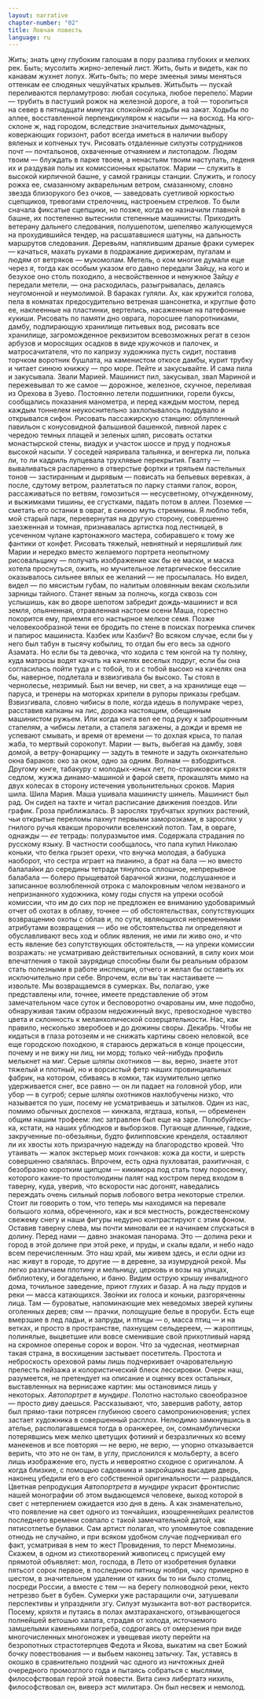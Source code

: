 ```yaml
---
layout: narrative
chapter-number: "02"
title: Ловчая повесть
language: ru
---
```


Жить; знать цену глубоким галошам в пору разлива глубоких 
и мелких рек. Быть; мусолить жирно-зеленый лист. Жить, быть и видеть, как по канавам жухнет лопух. Жить-быть; по мере змеенья зимы меняться оттенкам ее слюдяных чешуйчатых крыльев. Житьбыть — пускай переливаются перламутрово: любая сосулька, любое 
перепело́. Марии — трубить в пастуший рожок на железной дороге, 
а той — торопиться на север в пятнадцати минутах спокойной ходьбы на закат. Ходьбы по аллее, восставленной перпендикуляром к насыпи — на восход. На юго-склоне ж, над городом, вследствие значительных дымочадных, коверкающих горизонт, работ всегда иметься 
в наличии выбору вяленых и копченых туч. Рисовать отдаленные 
силуэты сотрудников почт — почтальонов, охваченные отчаянием 
и листопадом. Людям твоим — блуждать в парке твоем, а ненастьям 
твоим наступать, леденя их и раздувая полы их комиссионных крылаток. Марии — служить в высокой кирпичной башне, у самой границы станции. Служить, и голосу рожка ее, смазанному акварельным ветром, смазанному, словно звезда близорукого без очков, — 
заведовать суетливой юркостью сцепщиков, тревогами стрелочниц, 
настроеньем стрелков. То были сначала фиксатые сцепщики, но позже, когда ее назначили главной в башне, их постепенно вытеснили 
степенные машинисты. Приходить ветерану дальнего следования, 
полушепотом, шепеляво жалующемуся на прохудившийся тендер, 
на расшатавшиеся шатуны, на дальность маршрутов следования. 
Деревьям, напялившим драные фраки сумерек — качаться, махать 
руками в подражание дирижерам, пугалам и людям от ветряков — 
мукомолам. Метель, о ком многие думали еще через *я*, тогда как 
особым указом его давно передали Зайцу, на кого и безухое оно 
столь походило, а несвойственное и ненужное Зайцу *е* передали метели, — она расходилась, разыгрывалась, делаясь неугомонной и неумолимой. В бараках гуляли. Ах, как кружи́тся голова, пела в комнатах предосудительно ветреная шансонетка, и круглые фото ее, 
наклеенные на пластинки, вертелись, насаженные на патефонные 
кукиши. Рисовать по памяти дно оврага, поросшее папоротниками, 
дамбу, подпирающую хранилище питьевых вод, рисовать все хранилище, загроможденное реквизитом всевозможных регат в сезон арбузов и моросящих осадков в виде кружочков и палочек, и матросачитателя, что по капризу художника пусть сидит, поставив торчком 
воротник бушлата, на каменистом откосе дамбы, курит трубку и читает синюю книжку — про море. Пейте и закусывайте. И сама пила 
и закусывала. Звали Марией. Машинист пил, закусывал, звал Мариной и пережевывал то же самое — дорожное, железное, скучное, 
переливая из Орехова в Зуево. Постоянно летели подшипники, горели буксы, сообщались показания манометра, и перед каждым мостом, перед каждым тоннелем неукоснительно захлопывалось поддувало и открывался сифон. Рисовать пассажирскую станцию: облупленный павильон с конусовидной фальшивой башенкой, пивной 
ларек с чередою темных плащей и зеленых шляп, рисовать остатки 
монастырской стены, виадук и участок шоссе и пруд у подножья 
высокой насыпи. У соседей наяривала тальянка, и венгерка ли, полька ли, то ли кадриль лупцевала трухлявые перекрытия. Гвалту — 
вываливаться распаренно в отверстые фортки и тряпьем пастельных 
тонов — застиранным и дырявым — повисать на бельевых веревках, 
а после, сдутому ветром, разлетаться по парку стаями галок, ворон, 
рассаживаться по ветвям, гомозиться — несусветному, отчужденному, и выжимками тишины, ее сгустками, падать потом в аллеи. Поземке — сметать его останки в овраг, в синюю муть стремнины. 
Я люблю тебя, мой старый парк, перевернутая на другую сторону, 
совершенно заезженная и томная, признавалась артистка под лестницей, в усеченном чулане картонажного мастера, собиравшего к тому 
же фантики от конфет. Рисовать тяжелый, невнятный и неряшливый лик Марии и нередко вместо желаемого портрета неопытному 
рисовальщику — получать изображение как бы ее маски, и маска 
хотела проснуться, ожить, но мучительное летаргическое бессилие 
оказывалось сильнее вялых ее желаний — не просыпалась. Но видел, видел — по мясистым губам, по налитым оловянным векам скользили зарницы тайного. Станет явным за полночь, когда сквозь сон 
услышишь, как во дворе шепотом забредит дождь-машинист и вся 
земля, опьяненная, отравленная настоем осени Маша, горестно покорится ему, приемля его настырное мелкое семя. Позже человекообразной тени ее бродить по стене в поисках погремка спичек и папирос машиниста. Казбек или Казбич? Во всяком случае, если бы 
у него был табун в тысячу кобылиц, то отдал бы его весь за одного 
Азамата. Но если бы та девочка, что ходила с тем юнгой на ту поляну, куда матросы водят качать на качелях веселых подруг, если бы 
она согласилась пойти туда и с тобой, то и с тобой высоко на качелях она бы, наверное, подлетала и взвизгивала бы высоко. Ты стоял 
в чернолесье, незримый. Был ни вечер, ни свет, а на хранилище 
еще — паруса, и тренеры на моторках хрипели в рупоры приказы 
гребцам. Взвизгивала, словно чибисы в поле, когда идешь в полумраке через, расставив капканы на лис, дорожа настоящим, обещанным машинистом ружьем. Или когда юнга вел ее под руку к заброшенным стапелям, а чибисы летали, а стапеля загажены, а дожди 
и время не успевают смывать, и время от времени — то дохлая крыса, то палая жаба, то мертвый сорокопут. Марии — выть, выбегая на 
дамбу, зовя домой, а ветру-фонарщику — задуть в темноте и задуть 
окончательно окна бараков: око за оком, одно за одним. Волнам — 
взбодриться. Другому юнге, табакуру с молодых-юных лет, по-стариковски кряхтя седлом, жужжа динамо-машиной и фарой светя, 
прокашлять мимо на двух колесах в сторону истечения увольнительных сроков. Мария шила. Шила Мария. Маша ушивала машинисту 
шинель. Машинист был рад. Он сидел на тахте и читал расписание 
движения поездов. Или график. Гроза приближалась. В зарослях 
трубчатых хрупких растений, чьи открытые переломы пахнут первыми заморозками, в зарослях у гнилого ручья квакши пророчили 
вселенский потоп. Там, в овраге, однажды — *ее* тетрадь: полуразмытое имя. Содержала страдания по русскому языку. В частности сообщалось, что папа купил Николаю коньки, что белка грызет орехи, 
что внучка молодая, а бабушка наоборот, что сестра играет на пианино, а брат на бала — но вместо балалайки до середины тетради 
тянулось сплошное, непрерывное балабала — болеро прыщеватой 
барачной жизни, подслушанное и записанное возлюбленной отрока 
с малокровным челом незваного и непризнанного художника, кому 
годы спустя на упреки особой комиссии, что им до сих пор не предложен ее вниманию удобоваримый отчет об охотах в облаву, точнее — об обстоятельствах, сопутствующих возвращению охоты с облав и, по сути, являющихся непременными атрибутами возвращения — ибо не обстоятельства ли определяют и обуславливают весь 
ход и облик явления, не ими ли живо оно, и что есть явление без 
сопутствующих обстоятельств, — на упреки комиссии возражать: 
не усматриваю действительных оснований, в силу коих мои впечатления о такой заурядице способны были бы реальным образом 
стать полезными в работе инспекции, отчего и желал бы оставить их 
исключительно при себе. Впрочем, если вы́ так настаиваете — извольте. Мы возвращаемся в сумерках. Вы, полагаю, уже представлены 
или, точнее, имеете представление об этом замечательном часе суток 
и бесповоротно очарованы им, мне подобно, обнаруживая таким образом недюжинный вкус, превосходное чувство цвета и склонность 
к меланхолической созерцательности. Нас, как правило, несколько 
зверобоев и до дюжины своры. Декабрь. Чтобы не кидаться в глаза 
ротозеям и не снижать картины своею неловкой, все еще городскою 
походкою, я стараюсь держаться в конце процессии, почему и не 
вижу ни лиц, ни морд; только чей-нибудь профиль мелькнет на миг. 
Серые шляпы охотников — вы, верно, знаете этот тяжелый и плотный, но и ворсистый фетр наших провинциальных фабрик, на котором, сбиваясь в комки, так изумительно цепко удерживается снег, 
все равно — он ли падает на головной убор, или убор — в сугроб; 
серые шляпы охотников нахлобучены низко, что называется по 
уши, посему не усматриваешь и затылков. Один из нас, помимо обычных доспехов — кинжала, ягдташа, копья, — обременен общим нашим 
трофеем: лис затравлен был еще на заре. Полюбуйтесь-ка, кстати, 
на наших ублюдков и выборзков. Пугающе длинные, гадкие, закрученные по-обезьяньи, будто филипповские кренделя, оставляют ли 
их хвосты хоть призрачную надежду на благородство кровей. Что 
утаивать — жалок экстерьер моих гончаков: кожа да кости, и шерсть 
совершенно свалялась. Впрочем, есть одна пухловатая, рахитичная, 
с безобразно коротким щипцом — кикимора под стать тому поросенку, которого какие-то простолюдины палят над костром перед 
входом в таверну, куда, уверив, что вскорости нас догонят, наведались переждать очень сильный порыв лобового ветра некоторые 
стрелки. Стоит ли говорить о том, что теперь мы находимся на перевале большого холма, обреченного, как и вся местность, рождественскому свежему снегу и наши фигуры недурно контрастируют 
с этим фоном. Оставив таверну слева, мы почти миновали ее и начинаем спускаться в долину. Перед нами — давно знакомая панорама. Это — долина реки и город в этой долине при этой реке, и пруды, и скалы вдали, и небо надо всем перечисленным. Это наш край, 
мы живем здесь, и если одни из нас живут в городе, то другие — 
в деревне, за изумрудной рекой. Мы легко различаем плотину и мельницу, церковь и возы на улицах, библиотеку, и богадельню, и баню. 
Видим острую крышу инвалидного дома, точильное заведение, приют глухих и базар. А на льду прудов и реки — масса катающихся. 
Зво́нки их голоса и коньки, разгоряченны лица. Там — буроватые, напоминающие мех неведомых зверей купины оголенных дерев; сям — прачки, полощущие белье в проруби. Есть еще вмерзшие 
в лед ладьи, и запруды, и птицы — о, масса птиц — и на ветках, 
и просто в пространстве, пахнущем сельдереем, — жароптицы, полинялые, выцветшие или вовсе сменившие свой прихотливый наряд на скромное оперенье сорок и ворон. Что за чудесная, неотмирная такая страна, в восхищении застывает посетитель. Простота 
и неброскость ореховой рамы лишь подчеркивает очаровательную 
прелесть пейзажа и колористический блеск лессировки. Очерк наш, 
разумеется, не претендует на описание и оценку всех остальных, 
выставленных на вернисаже картин: мы остановимся лишь у некоторых. *Автопортрет в мундире*. Полотно настолько своеобразное — 
просто диву даешься. Рассказывают, что, завершив работу, автор 
был прямо-таки потрясен глубиною своего самопроникновения; 
успех застает художника в совершенный расплох. Нелюдимо замкнувшись в ателье, располагавшемся тогда в оранжерее, он, сомнамбулически потерявшись меж мелко цветущих фотиний и безразличных ко всему манекенов и все повторяя — не верю, не верю, — 
упорно отказывается верить, что это не он там, в углу, прислонился 
к мольберту, а всего лишь изображение его, пусть и невероятно 
сходное с оригиналом. А когда близкие, с помощью садовника и закройщика высадив дверь, наконец убедили его в его собственной 
оригинальности — разрыдался. Цветная репродукция *Автопортрета в мундире* украсит фронтиспис нашей монографии об этом выдающемся человеке, выход которой в свет с нетерпением ожидается 
изо дня в день. А как знаменательно, что появление на свет одного 
из тончайших, изощреннейших реалистов последнего времени совпало с такой замечательной датой, как пятисотлетье булавки. Сам 
артист полагал, что упомянутое совпадение отнюдь не случайно, 
и при всяком удобном случае подчеркивал его факт, усматривая 
в нем то жест Провидения, то перст Мнемозины. Скажем, в одном 
из стихотворений живописец с присущей ему прямотой объявляет: 
мол, господа, в Лето от изобретения булавки пятьсот сорок первое, 
в последнюю пятницу ноября, часу примерно в шестом, в значительном удалении от каких бы то ни было столиц, посреди России, 
а вместе с тем — на берегу полноводной реки, некто нетрезво бьет 
в бубен. Сумерки уже растаращили очи, затушевали перспективы 
и упразднили згу. Силуэт музыканта вот-вот растворится. Посему, 
кряхтя и путаясь в полах амзтараханского, отзывающегося полнейшей ветошью халата, страдая от холода, источаемого замшелыми 
каменьями погреба, содрогаясь от омерзения при виде многочисленных многоножек и увещевая икоту перейти на безропотных страстотерпцев Федота и Якова, выкатим на свет Божий бочку повествования — и выбьем наконец затычку. Так, уставясь в окошко в сравнительно поздний час одного из ничтожных дней очередного 
промозглого года и пытаясь собраться с мыслями, философствовал 
герой этой повести. Вита синэ либертатэ нихиль, философствовал 
он, виверэ эст милитарэ. Он был несвеж и немолод.

[^1]: Test.